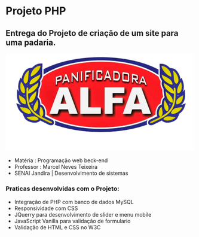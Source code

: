# Projeto PHP
## Entrega do Projeto de criação de um site para uma padaria.

![Panificadora Alfa](./projetoPadoka/imgs/logo.png)

- Matéria : Programação web beck-end
- Professor : Marcel Neves Teixeira
- SENAI Jandira | Desenvolvimento de sistemas

### Praticas desenvolvidas com o Projeto:
- Integração de PHP com banco de dados MySQL
- Responsividade com CSS
- JQuerry para desenvolvimento de slider e menu mobile
- JavaScript Vanilla para validação de formulario
- Validação de HTML e CSS no W3C

